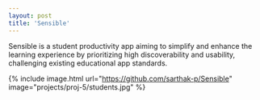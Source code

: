 ```yaml
---
layout: post
title: 'Sensible'
---
```


Sensible is a student productivity app aiming to simplify and enhance the learning experience by prioritizing high discoverability and usability, challenging existing educational app standards.

{% include image.html url="https://github.com/sarthak-p/Sensible" image="projects/proj-5/students.jpg" %}
